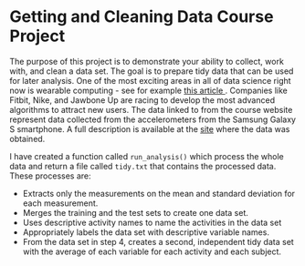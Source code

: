 # Getting and Cleaning Data Course Project

The purpose of this project is to demonstrate your ability to collect, work with, and clean a data set. The goal is to prepare tidy data that can be used for later analysis. One of the most exciting areas in all of data science right now is wearable computing - see for example [this article ](http://www.insideactivitytracking.com/data-science-activity-tracking-and-the-battle-for-the-worlds-top-sports-brand/). Companies like Fitbit, Nike, and Jawbone Up are racing to develop the most advanced algorithms to attract new users. The data linked to from the course website represent data collected from the accelerometers from the Samsung Galaxy S smartphone. A full description is available at the [site](http://archive.ics.uci.edu/ml/datasets/Human+Activity+Recognition+Using+Smartphones) where the data was obtained. 

I have created a function called `run_analysis()` which process the whole data and return a file called `tidy.txt` that contains the processed data. These processes are:

- Extracts only the measurements on the mean and standard deviation for each measurement.
- Merges the training and the test sets to create one data set.
- Uses descriptive activity names to name the activities in the data set
- Appropriately labels the data set with descriptive variable names.
- From the data set in step 4, creates a second, independent tidy data set with the average of each variable for each activity and each subject.



